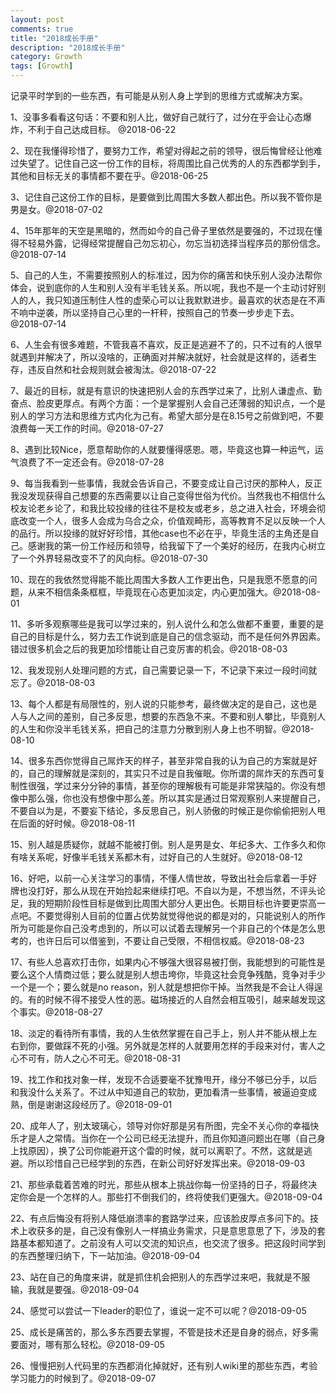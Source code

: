 ```yaml
---
layout: post
comments: true
title: "2018成长手册"
description: "2018成长手册"
category: Growth
tags: [Growth]
---
```



记录平时学到的一些东西，有可能是从别人身上学到的思维方式或解决方案。

<!--more-->



1、没事多看看这句话：不要和别人比，做好自己就行了，过分在乎会让心态爆炸，不利于自己达成目标。 @2018-06-22

2、现在我懂得珍惜了，要努力工作，希望对得起之前的领导，很后悔曾经让他难过失望了。记住自己这一份工作的目标，将周围比自己优秀的人的东西都学到手，其他和目标无关的事情都不要在乎。@2018-06-25

3、记住自己这份工作的目标，是要做到比周围大多数人都出色。所以我不管你是男是女。@2018-07-02

4、15年那年的天空是黑暗的，然而如今的自己骨子里依然是要强的，不过现在懂得不轻易外露，记得经常提醒自己勿忘初心，勿忘当初选择当程序员的那份信念。@2018-07-14

5、自己的人生，不需要按照别人的标准过，因为你的痛苦和快乐别人没办法帮你体会，说到底你的人生和别人没有半毛钱关系。所以呢，我也不是一个主动讨好别人的人，我只知道压制住人性的虚荣心可以让我默默进步。最喜欢的状态是在不声不响中逆袭，所以坚持自己心里的一杆秤，按照自己的节奏一步步走下去。 @2018-07-14

6、人生会有很多难题，不管我喜不喜欢，反正是逃避不了的，只不过有的人很早就遇到并解决了，所以没啥的，正确面对并解决就好，社会就是这样的，适者生存，违反自然和社会规则就会被淘汰。@2018-07-22

7、最近的目标，就是有意识的快速把别人会的东西学过来了，比别人谦虚点、勤奋点、脸皮更厚点。有两个方面：一个是掌握别人会自己还薄弱的知识点，一个是别人的学习方法和思维方式内化为己有。希望大部分是在8.15号之前做到吧，不要浪费每一天工作的时间。@2018-07-27

8、遇到比较Nice，愿意帮助你的人就要懂得感恩。嗯，毕竟这也算一种运气，运气浪费了不一定还会有。@2018-07-28

9、每当我看到一些事情，我就会告诉自己，不要变成让自己讨厌的那种人，反正我没发现获得自己想要的东西需要以让自己变得世俗为代价。当然我也不相信什么校友论老乡论了，和我比较投缘的往往不是校友或老乡，总之进入社会，环境会彻底改变一个人，很多人会成为乌合之众，价值观畸形，高等教育不足以反映一个人的品行。所以投缘的就好好珍惜，其他case也不必在乎，毕竟生活的主角还是自己。感谢我的第一份工作经历和领导，给我留下了一个美好的经历，在我内心树立了一个外界轻易改变不了的风向标。@2018-07-30

10、现在的我依然觉得能不能比周围大多数人工作更出色，只是我愿不愿意的问题，从来不相信条条框框，毕竟现在心态更加淡定，内心更加强大。@2018-08-01

11、多听多观察哪些是我可以学过来的，别人说什么和怎么做都不重要，重要的是自己的目标是什么，努力去工作说到底是自己的信念驱动，而不是任何外界因素。错过很多机会之后的我更加珍惜能让自己变厉害的机会。@2018-08-03

12、我发现别人处理问题的方式，自己需要记录一下，不记录下来过一段时间就忘了。@2018-08-03

13、每个人都是有局限性的，别人说的只能参考，最终做决定的是自己，这也是人与人之间的差别，自己多反思，想要的东西急不来。不要和别人攀比，毕竟别人的人生和你没半毛钱关系，把自己的注意力分散到别人身上也不明智。@2018-08-10

14、很多东西你觉得自己屌炸天的样子，甚至非常自我的认为自己的方案就是好的，自己的理解就是深刻的，其实只不过是自我催眠。你所谓的屌炸天的东西可复制性很强，学过来分分钟的事情，甚至你的理解极有可能是非常狭隘的。你没有想像中那么强，你也没有想像中那么差。所以其实是通过日常观察别人来提醒自己，不要自以为是，不要妄下结论，多反思自己，别人骄傲的时候正是你偷偷把别人甩在后面的好时候。@2018-08-11

15、别人越是质疑你，就越不能被打倒。别人是男是女、年纪多大、工作多久和你有啥关系呢，好像半毛钱关系都木有，过好自己的人生就好。@2018-08-12

16、好吧，以前一心关注学习的事情，不懂人情世故，导致出社会后拿着一手好牌也没打好，那么从现在开始捡起来继续打吧。不自以为是，不想当然，不评头论足，我的短期阶段性目标是做到比周围大部分人更出色。长期目标也许要更崇高一点吧。不要觉得别人目前的位置占优势就觉得他说的都是对的，只能说别人的所作所为可能是你自己没考虑到的，所以可以试着去理解另一个非自己的个体是怎么思考的，也许日后可以借鉴到，不要让自己受限，不相信权威。@2018-08-23

17、有些人总喜欢打击你，如果内心不够强大很容易被打倒，我能想到的可能性是要么这个人情商过低；要么就是别人想击垮你，毕竟这社会竞争残酷，竞争对手少一个是一个；要么就是no reason，别人就是想把你干掉。当然我是不会让人得逞的。有的时候不得不接受人性的恶。磁场接近的人自然会相互吸引，越来越发现这个事实。@2018-08-27

18、淡定的看待所有事情，我的人生依然掌握在自己手上，别人并不能从根上左右到你，要做踩不死的小强。另外就是怎样的人就要用怎样的手段来对付，害人之心不可有，防人之心不可无。@2018-08-31

19、找工作和找对象一样，发现不合适要毫不犹豫甩开，缘分不够已分手，以后和我没什么关系了。不过从中知道自己的软肋，更加看清一些事情，被逼迫变成熟，倒是谢谢这段经历了。@2018-09-01

20、成年人了，别太玻璃心，领导对你好那是另有所图，完全不关心你的幸福快乐才是人之常情。当你在一个公司已经无法提升，而且你知道问题出在哪（自己身上找原因），换了公司你能避开这个雷的时候，就可以离职了。不然，这就是逃避。所以珍惜自己已经学到的东西，在新公司好好发挥出来。@2018-09-03

21、那些承载着苦难的时光，那些从根本上挑战你每一份坚持的日子，将最终决定你会是一个怎样的人。那些打不倒我们的，终将使我们更强大。@2018-09-04

22、有点后悔没有将别人降低崩溃率的套路学过来，应该脸皮厚点多问下的。技术上收获多的是，自己没有像别人一样搞业务需求，只是意思意思了下，涉及的套路基本都知道了。之前没有人可以交流的知识点，也交流了很多。把这段时间学到的东西整理归纳下，下一站加油。@2018-09-04

23、站在自己的角度来讲，就是抓住机会把别人的东西学过来吧，我就是不服输，我就是要强。@2018-09-04

24、感觉可以尝试一下leader的职位了，谁说一定不可以呢？@2018-09-05

25、成长是痛苦的，那么多东西要去掌握，不管是技术还是自身的弱点，好多需要面对，哪有那么轻松。@2018-09-05

26、慢慢把别人代码里的东西都消化掉就好，还有别人wiki里的那些东西，考验学习能力的时候到了。@2018-09-07

